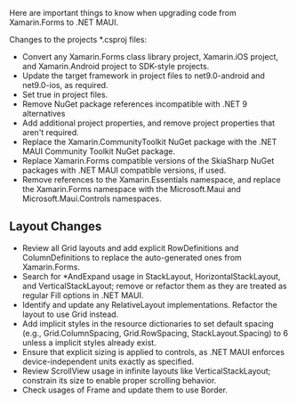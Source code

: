 Here are important things to know when upgrading code from Xamarin.Forms to .NET MAUI.

Changes to the projects *.csproj files:

- Convert any Xamarin.Forms class library project, Xamarin.iOS project, and Xamarin.Android project to SDK-style projects.
- Update the target framework in project files to net9.0-android and net9.0-ios, as required.
- Set <UseMaui>true</UseMaui> in project files.
- Remove NuGet package references incompatible with .NET 9 alternatives
- Add additional project properties, and remove project properties that aren't required.
- Replace the Xamarin.CommunityToolkit NuGet package with the .NET MAUI Community Toolkit NuGet package.
- Replace Xamarin.Forms compatible versions of the SkiaSharp NuGet packages with .NET MAUI compatible versions, if used.
- Remove references to the Xamarin.Essentials namespace, and replace the Xamarin.Forms namespace with the Microsoft.Maui and Microsoft.Maui.Controls namespaces.

## Layout Changes

- Review all Grid layouts and add explicit RowDefinitions and ColumnDefinitions to replace the auto-generated ones from Xamarin.Forms.
- Search for *AndExpand usage in StackLayout, HorizontalStackLayout, and VerticalStackLayout; remove or refactor them as they are treated as regular Fill options in .NET MAUI.
- Identify and update any RelativeLayout implementations. Refactor the layout to use Grid instead.
- Add implicit styles in the resource dictionaries to set default spacing (e.g., Grid.ColumnSpacing, Grid.RowSpacing, StackLayout.Spacing) to 6 unless a implicit styles already exist.
- Ensure that explicit sizing is applied to controls, as .NET MAUI enforces device-independent units exactly as specified.
- Review ScrollView usage in infinite layouts like VerticalStackLayout; constrain its size to enable proper scrolling behavior.
- Check usages of Frame and update them to use Border.